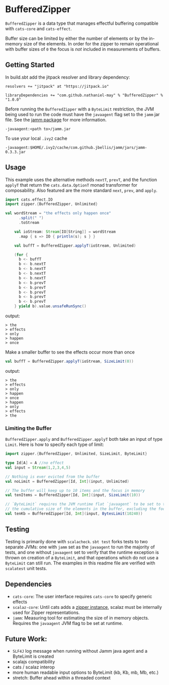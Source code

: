 # BufferedZipper

`BufferedZipper` is a data type that manages effectful buffering compatible with `cats-core` and `cats-effect`.

Buffer size can be limited by either the number of elements or by the in-memory size of the elements. In order for the zipper to remain operational with buffer sizes of `0` the focus is _not_ included in measurements of buffers.  

## Getting Started
In build.sbt add the jitpack resolver and library dependency:

```
resolvers += "jitpack" at "https://jitpack.io"
```
```
libraryDependencies += "com.github.nathaniel-may" % "BufferedZipper" % "1.0.0"
```

Before running the `BufferedZipper` with a `ByteLimit` restriction, the JVM being used to run the code must have the `javaagent` flag set to the `jamm` jar file. See the [jamm package](https://github.com/jbellis/jamm) for more information.
```
-javaagent:<path to>/jamm.jar
```

To use your local `.ivy2` cache
```
-javaagent:$HOME/.ivy2/cache/com.github.jbellis/jamm/jars/jamm-0.3.3.jar
```

## Usage
This example uses the alternative methods `nextT`, `prevT`, and the function `applyT` that return the `cats.data.OptionT` monad transformer for composability. Also featured are the more standard `next`, `prev`, and `apply`.
```scala
import cats.effect.IO
import zipper.{BufferedZipper, Unlimited}

val wordStream = "the effects only happen once"
      .split(" ")
      .toStream

    val ioStream: Stream[IO[String]] = wordStream
      .map { s => IO { println(s); s } }

    val buffT = BufferedZipper.applyT(ioStream, Unlimited)

    (for {
      b <- buffT
      b <- b.nextT
      b <- b.nextT
      b <- b.nextT
      b <- b.nextT
      b <- b.prevT
      b <- b.prevT
      b <- b.prevT
      b <- b.prevT
      b <- b.prevT
    } yield b).value.unsafeRunSync()
```
output:
```
> the
> effects
> only
> happen
> once
```

Make a smaller buffer to see the effects occur more than once
```scala 
val buffT = BufferedZipper.applyT(ioStream, SizeLimit(0))
```
output:
```
> the
> effects
> only
> happen
> once
> happen
> only
> effects
> the
```

### Limiting the Buffer
`BufferedZipper.apply` and `BufferedZipper.applyT` both take an input of type `Limit`. Here is how to specify each type of limit:
```scala
import zipper.{BufferedZipper, Unlimited, SizeLimit, ByteLimit}

type Id[A] = A //no effect
val input = Stream(1,2,3,4,5)

// Nothing is ever evicted from the buffer
val noLimit = BufferedZipper[Id, Int](input, Unlimited)

// The buffer will keep up to 10 items and the focus in memory 
val tenItems = BufferedZipper[Id, Int](input, SizeLimit(10))

// `ByteLimit` requires the JVM runtime flat `javaagent` to be set to the `jamm` jar. Throws an exception if not enabled.
// the cumulative size of the elements in the buffer, excluding the focus, will never exceed 10k
val tenKb = BufferedZipper[Id, Int](input, BytesLimit(10240))
```


## Testing
Testing is primarily done with `scalacheck`. `sbt test` forks tests to two separate JVMs: one with `jamm` set as the `javaagent` to run the majority of tests, and one without `javaagent` set to verify that the runtime exception is thrown on creation of a `ByteLimit`, and that operations which do not use a `ByteLimit` can still run. The examples in this readme file are verified with `scalatest` unit tests. 

## Dependencies
- `cats-core`:  The user interface requires `cats-core` to specify generic effects
- `scalaz-core`: Until cats adds a [zipper instance](https://github.com/typelevel/cats/issues/1156), scalaz must be internally used for Zipper representations.
- `jamm`:       Measuring tool for estimating the size of in memory objects. Requires the `javaagent` JVM flag to be set at runtime.

## Future Work:
- `SLF4J` log message when running without Jamm java agent and a ByteLimit is created
- scalajs compatibility
- cats / scalaz interop
- more human readable input options to ByteLimit (kb, Kb, mb, Mb, etc.)
- stretch: Buffer ahead within a threaded context